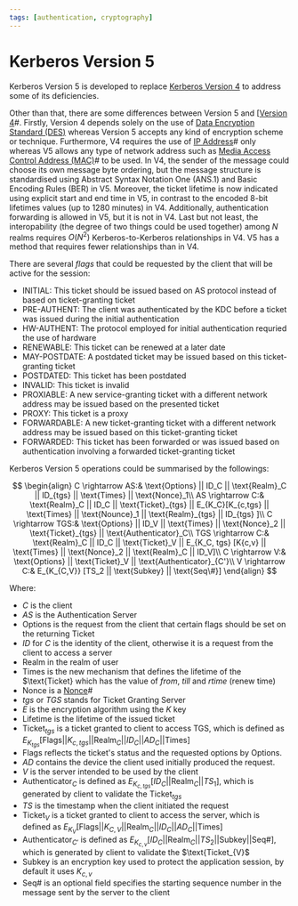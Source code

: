 ```yaml
---
tags: [authentication, cryptography]
---
```


# Kerberos Version 5

Kerberos Version 5 is developed to replace [Kerberos Version 4](202210211736.md)
to address some of its deficiencies.

Other than that, there are some differences between Version 5 and [[Version 4](202210211736.md)#.
Firstly, Version 4 depends solely on the use of [Data Encryption Standard (DES)](202209012203.md)
whereas Version 5 accepts any kind of encryption scheme or technique.
Furthermore, V4 requires the use of [IP Address](202206281021.md)# only whereas
V5 allows any type of network address such as [Media Access Control Address (MAC)](202206151451.md)#
to be used. In V4, the sender of the message could choose its own message byte
ordering, but the message structure is standardised using Abstract Syntax
Notation One (ANS.1) and Basic Encoding Rules (BER) in V5. Moreover, the ticket
lifetime is now indicated using explicit start and end time in V5, in contrast
to the encoded 8-bit lifetimes values (up to 1280 minutes) in V4. Additionally,
authentication forwarding is allowed in V5, but it is not in V4. Last but not
least, the interopability (the degree of two things could be used together)
among $N$ realms requires $O(N^2)$ Kerberos-to-Kerberos relationships in V4. V5
has a method that requires fewer relationships than in V4.

There are several *flags* that could be requested by the client that will be
active for the session:
- INITIAL: This ticket should be issued based on AS protocol instead of based on
  ticket-granting ticket
- PRE-AUTHENT: The client was authenticated by the KDC before a ticket was
  issued during the initial authentication
- HW-AUTHENT: The protocol employed for initial authentication requried the use
  of hardware
- RENEWABLE: This ticket can be renewed at a later date
- MAY-POSTDATE: A postdated ticket may be issued based on this ticket-granting
  ticket
- POSTDATED: This ticket has been postdated
- INVALID: This ticket is invalid
- PROXIABLE: A new service-granting ticket with a different network address may
  be issued based on the presented ticket
- PROXY: This ticket is a proxy
- FORWARDABLE: A new ticket-granting ticket with a different network address may
  be issued based on this ticket-granting ticket
- FORWARDED: This ticket has been forwarded or was issued based on
  authentication involving a forwarded ticket-granting ticket

Kerberos Version 5 operations could be summarised by the followings:

$$
\begin{align}
C \rightarrow AS:& \text{Options} || ID_C || \text{Realm}_C || ID_{tgs} ||
\text{Times} || \text{Nonce}_1\\
AS \rightarrow C:& \text{Realm}_C || ID_C || \text{Ticket}_{tgs} ||
E_{K_C}[K_{c,tgs} || \text{Times} || \text{Nounce}_1 || \text{Realm}_{tgs} ||
ID_{tgs} ]\\
C \rightarrow TGS:& \text{Options} || ID_V || \text{Times} || \text{Nonce}_2 ||
\text{Ticket}_{tgs} || \text{Authenticator}_C\\
TGS \rightarrow C:& \text{Realm}_C || ID_C || \text{Ticket}_V || E_{K_C, tgs}
[K{c,v} || \text{Times} || \text{Nonce}_2 || \text{Realm}_C || ID_V]\\
C \rightarrow V:& \text{Options} || \text{Ticket}_V || \text{Authenticator}_{C'}\\
V \rightarrow C:& E_{K_{C,V}} [TS_2 || \text{Subkey} || \text{Seq\#}]
\end{align}
$$

Where:
- $C$ is the client
- $AS$ is the Authentication Server
- $\text{Options}$ is the request from the client that certain flags should be set on
  the returning $\text{Ticket}$
- $ID$ for $C$ is the identity of the client, otherwise it is a request from the
  client to access a server
- $\text{Realm}$ in the realm of user
- $\text{Times}$ is the new mechanism that defines the lifetime of the
  $\text{Ticket} which has the value of *from*, *till* and *rtime* (renew time)
- $\text{Nonce}$ is a [Nonce](202210211901.md)#
- $tgs$ or $TGS$ stands for Ticket Granting Server
- $E$ is the encryption algorithm using the $K$ key
- $\text{Lifetime}$ is the lifetime of the issued ticket
- $\text{Ticket}_{tgs}$ is a ticket granted to client to access TGS, which is
  defined as $E_{K_{tgs}} [\text{Flags} || K_{c,tgs} || \text{Realm}_C || ID_C
  || AD_C || \text{Times}]$
- $\text{Flags}$ reflects the ticket's status and the requested options by
  $\text{Options}$.
- $AD$ contains the device the client used initially produced the request.
- $V$ is the server intended to be used by the client
- $\text{Authenticator}_C$ is defined as $E_{K_{c,tgs}} [ID_C || \text{Realm}_C
  || TS_1]$,
  which is generated by client to validate the $\text{Ticket}_{tgs}$
- $TS$ is the timestamp when the client initiated the request
- $\text{Ticket}_V$ is a ticket granted to client to access the server, which is
  defined as $E_{K_V} [\text{Flags} || K_{C,V} || \text{Realm}_C || ID_C || AD_C
  || \text{Times}]$
- $\text{Authenticator}_{C'}$ is defined as $E_{K_{c,v}} [ID_C || \text{Realm}_C
  || TS_2 || \text{Subkey} || \text{Seq\#} ]$, which is generated by client to
  validate the $\text{Ticket_{V}$
- $\text{Subkey}$ is an encryption key used to protect the application session,
  by default it uses $K_{c,v}$
- $\text{Seq\#}$ is an optional field specifies the starting sequence number in
  the message sent by the server to the client
